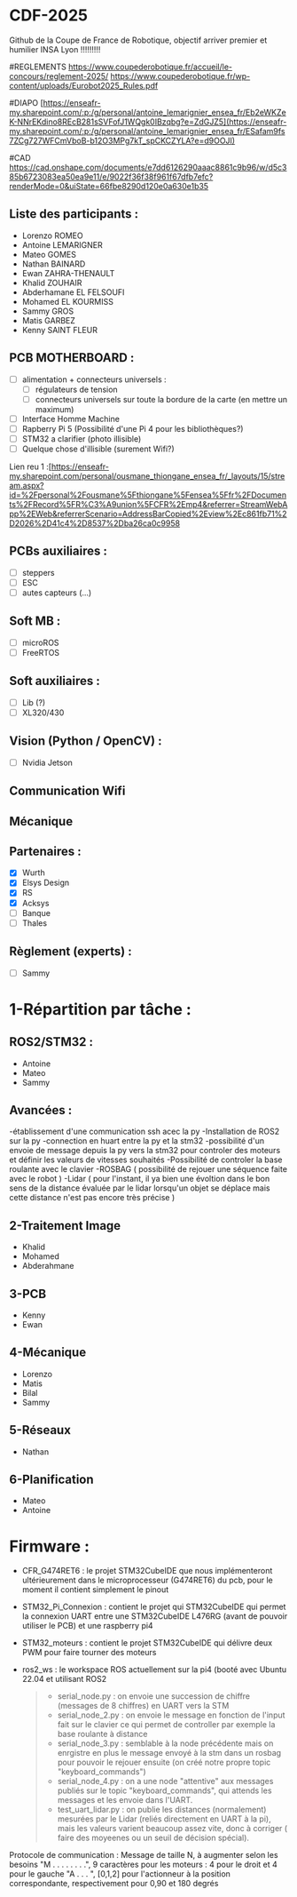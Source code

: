 # CDF-2025
Github de la Coupe de France de Robotique, objectif arriver premier et humilier INSA Lyon !!!!!!!!!

#REGLEMENTS
https://www.coupederobotique.fr/accueil/le-concours/reglement-2025/
https://www.coupederobotique.fr/wp-content/uploads/Eurobot2025_Rules.pdf

#DIAPO 
[https://enseafr-my.sharepoint.com/:p:/g/personal/antoine_lemarignier_ensea_fr/Eb2eWKZeK-NNrEKdino8REcB281sSVFofJ1WQgk0IBzqbg?e=ZdGJZ5](https://enseafr-my.sharepoint.com/:p:/g/personal/antoine_lemarignier_ensea_fr/ESafam9fs7ZCg727WFCmVboB-b12O3MPg7kT_spCKCZYLA?e=d9OOJI)

#CAD
https://cad.onshape.com/documents/e7dd6126290aaac8861c9b96/w/d5c385b6723083ea50ea9e11/e/9022f36f38f961f67dfb7efc?renderMode=0&uiState=66fbe8290d120e0a630e1b35


## Liste des participants :
- Lorenzo ROMEO
- Antoine LEMARIGNER
- Mateo GOMES
- Nathan BAINARD
- Ewan ZAHRA-THENAULT
- Khalid ZOUHAIR
- Abderhamane EL FELSOUFI 
- Mohamed EL KOURMISS 
- Sammy GROS
- Matis GARBEZ
- Kenny SAINT FLEUR 

## PCB MOTHERBOARD :
- [ ] alimentation + connecteurs universels :
  - [ ] régulateurs de tension
  - [ ] connecteurs universels sur toute la bordure de la carte (en mettre un maximum)
- [ ] Interface Homme Machine
- [ ] Rapberry Pi 5 (Possibilité d'une Pi 4 pour les bibliothèques?)
- [ ] STM32 a clarifier (photo illisible)
- [ ] Quelque chose d'illisible (surement Wifi?)

Lien reu 1 :[https://enseafr-my.sharepoint.com/personal/ousmane_thiongane_ensea_fr/_layouts/15/stream.aspx?id=%2Fpersonal%2Fousmane%5Fthiongane%5Fensea%5Ffr%2FDocuments%2FRecord%5FR%C3%A9union%5FCFR%2Emp4&referrer=StreamWebApp%2EWeb&referrerScenario=AddressBarCopied%2Eview%2Ec861fb71%2D2026%2D41c4%2D8537%2Dba26ca0c9958

## PCBs auxiliaires :
- [ ] steppers
- [ ] ESC
- [ ] autes capteurs (...)

## Soft MB :
- [ ] microROS
- [ ] FreeRTOS

## Soft auxiliaires :
- [ ] Lib (?)
- [ ] XL320/430

## Vision (Python / OpenCV) :
- [ ] Nvidia Jetson

## Communication Wifi

## Mécanique

## Partenaires :
- [x] Wurth
- [x] Elsys Design
- [x] RS
- [x] Acksys
- [ ] Banque
- [ ] Thales

## Règlement (experts) :
- [ ] Sammy

# 1-Répartition par tâche :
## ROS2/STM32 :
- Antoine
- Mateo
- Sammy

 ## Avancées :
 -établissement d'une communication ssh acec la py 
 -Installation de ROS2 sur la py
 -connection en huart entre la py et la stm32
 -possibilité d'un envoie de message depuis la py vers la stm32 pour controler des moteurs et définir les valeurs de vitesses souhaités
 -Possibilité de controler la base roulante avec le clavier
 -ROSBAG ( possibilité de rejouer une séquence faite avec le robot )
 -Lidar ( pour l'instant, il ya bien une évoltion dans le bon sens de la distance évaluée par le lidar lorsqu'un objet se déplace mais cette distance n'est pas encore très précise ) 
 

## 2-Traitement Image
- Khalid
- Mohamed
- Abderahmane

## 3-PCB 
- Kenny
- Ewan

## 4-Mécanique 
- Lorenzo
- Matis
- Bilal
- Sammy 

## 5-Réseaux
- Nathan

## 6-Planification 
- Mateo
- Antoine 

# Firmware :
- CFR_G474RET6 : le projet STM32CubeIDE que nous implémenteront ultérieurement dans le microprocesseur (G474RET6) du pcb, pour le moment il contient simplement le pinout
- STM32_Pi_Connexion : contient le projet qui STM32CubeIDE qui permet la connexion UART entre une STM32CubeIDE L476RG (avant de pouvoir utiliser le PCB) et une raspberry pi4
- STM32_moteurs : contient le projet STM32CubeIDE qui délivre deux PWM pour faire tourner des moteurs

- ros2_ws : le workspace ROS actuellement sur la pi4 (booté avec Ubuntu 22.04 et utilisant ROS2 
  >- serial_node.py : on envoie une succession de chiffre (messages de 8 chiffres) en UART vers la STM
  >- serial_node_2.py : on envoie le message en fonction de l'input fait sur le clavier ce qui permet de controller par exemple la base roulante à distance
  >- serial_node_3.py : semblable à la node précédente mais on enrgistre en plus le message envoyé à la stm dans un rosbag pour pouvoir le rejouer ensuite (on créé notre propre topic "keyboard_commands")
  >- serial_node_4.py : on a une node "attentive" aux messages publiés sur le topic "keyboard_commands", qui attends les messages et les envoie dans l'UART.
  >- test_uart_lidar.py : on publie les distances (normalement) mesurées par le Lidar (reliés directement en UART à la pi), mais les valeurs varient beaucoup assez vite, donc à corriger ( faire des moyeenes ou un seuil de décision spécial).


Protocole de communication :
Message de taille N, à augmenter selon les besoins 
"M . . . . . . . .", 9 caractères pour les moteurs : 4 pour le droit et 4 pour le gauche
"A . . . ", [0,1,2] pour l'actionneur à la position correspondante, respectivement pour 0,90 et 180 degrés
